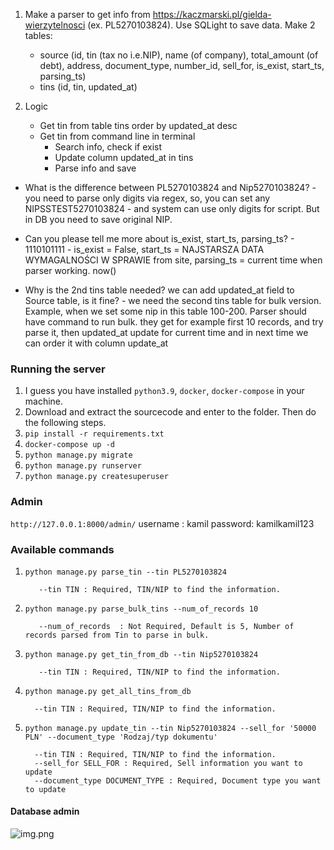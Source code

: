 1. Make a parser to get info from https://kaczmarski.pl/gielda-wierzytelnosci (ex. PL5270103824). Use SQLight to save data. Make 2 tables:
   - source (id, tin (tax no i.e.NIP), name (of company), total_amount (of debt), address, document_type, number_id, sell_for, is_exist, start_ts, parsing_ts)
   - tins (id, tin, updated_at)

2. Logic
   * Get tin from table tins order by updated_at desc
   * Get tin from command line in terminal
     - Search info, check if exist
     - Update column updated_at in tins
     - Parse info and save

* What is the difference between PL5270103824 and Nip5270103824? -
you need to parse only digits via regex, so, you can set any NIPSSTEST5270103824 -
and system can use only digits for script. But in DB you need to save original NIP.

* Can you please tell me more about is_exist, start_ts, parsing_ts? - 1110101111 - is_exist = False,
start_ts = NAJSTARSZA DATA WYMAGALNOŚCI W SPRAWIE from site, parsing_ts = current time when parser working. now()

* Why is the 2nd tins table needed? we can add updated_at field to Source table,
is it fine? - we need the second tins table for bulk version.
Example, when we set some nip in this table 100-200. Parser should have command
to run bulk. they get for example first 10 records, and try parse it,
then updated_at update for current time and in next time we can order it with column update_at


### Running the server
1. I guess you have installed `python3.9`, `docker`, `docker-compose` in your machine.
2. Download and extract the sourcecode and enter to the folder. Then do the following steps.
3. `pip install -r requirements.txt`
4. `docker-compose up -d`
5. `python manage.py migrate`
6. `python manage.py runserver`
7. `python manage.py createsuperuser`

### Admin

`http://127.0.0.1:8000/admin/`
username : kamil
password: kamilkamil123

### Available commands

1. `python manage.py parse_tin --tin PL5270103824`
   ```text
      --tin TIN : Required, TIN/NIP to find the information.
    ```
2. `python manage.py parse_bulk_tins --num_of_records 10`
   ```text
      --num_of_records  : Not Required, Default is 5, Number of records parsed from Tin to parse in bulk.
    ```
3. `python manage.py get_tin_from_db --tin Nip5270103824`
   ```text
      --tin TIN : Required, TIN/NIP to find the information.
    ```
4. `python manage.py get_all_tins_from_db`
    ```text
      --tin TIN : Required, TIN/NIP to find the information.
    ```
5. `python manage.py update_tin --tin Nip5270103824 --sell_for '50000 PLN' --document_type 'Rodzaj/typ dokumentu'`
    ```text
      --tin TIN : Required, TIN/NIP to find the information.
      --sell_for SELL_FOR : Required, Sell information you want to update
      --document_type DOCUMENT_TYPE : Required, Document type you want to update
    ```

#### Database admin
![img.png](admin.png)
